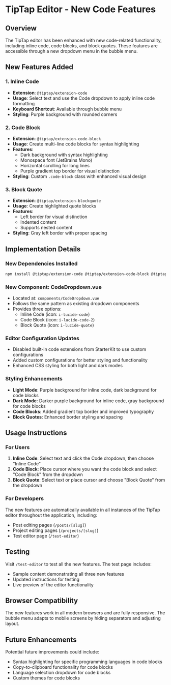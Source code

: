 # TipTap Editor - New Code Features

## Overview

The TipTap editor has been enhanced with new code-related functionality, including inline code, code blocks, and block quotes. These features are accessible through a new dropdown menu in the bubble menu.

## New Features Added

### 1. Inline Code
- **Extension**: `@tiptap/extension-code`
- **Usage**: Select text and use the Code dropdown to apply inline code formatting
- **Keyboard Shortcut**: Available through bubble menu
- **Styling**: Purple background with rounded corners

### 2. Code Block
- **Extension**: `@tiptap/extension-code-block`
- **Usage**: Create multi-line code blocks for syntax highlighting
- **Features**:
  - Dark background with syntax highlighting
  - Monospace font (JetBrains Mono)
  - Horizontal scrolling for long lines
  - Purple gradient top border for visual distinction
- **Styling**: Custom `.code-block` class with enhanced visual design

### 3. Block Quote
- **Extension**: `@tiptap/extension-blockquote`
- **Usage**: Create highlighted quote blocks
- **Features**:
  - Left border for visual distinction
  - Indented content
  - Supports nested content
- **Styling**: Gray left border with proper spacing

## Implementation Details

### New Dependencies Installed
```bash
npm install @tiptap/extension-code @tiptap/extension-code-block @tiptap/extension-blockquote
```

### New Component: CodeDropdown.vue
- Located at: `components/CodeDropdown.vue`
- Follows the same pattern as existing dropdown components
- Provides three options:
  - Inline Code (icon: `i-lucide-code`)
  - Code Block (icon: `i-lucide-code-2`)
  - Block Quote (icon: `i-lucide-quote`)

### Editor Configuration Updates
- Disabled built-in code extensions from StarterKit to use custom configurations
- Added custom configurations for better styling and functionality
- Enhanced CSS styling for both light and dark modes

### Styling Enhancements
- **Light Mode**: Purple background for inline code, dark background for code blocks
- **Dark Mode**: Darker purple background for inline code, gray background for code blocks
- **Code Blocks**: Added gradient top border and improved typography
- **Block Quotes**: Enhanced border styling and spacing

## Usage Instructions

### For Users
1. **Inline Code**: Select text and click the Code dropdown, then choose "Inline Code"
2. **Code Block**: Place cursor where you want the code block and select "Code Block" from the dropdown
3. **Block Quote**: Select text or place cursor and choose "Block Quote" from the dropdown

### For Developers
The new features are automatically available in all instances of the TipTap editor throughout the application, including:
- Post editing pages (`/posts/[slug]`)
- Project editing pages (`/projects/[slug]`)
- Test editor page (`/test-editor`)

## Testing

Visit `/test-editor` to test all the new features. The test page includes:
- Sample content demonstrating all three new features
- Updated instructions for testing
- Live preview of the editor functionality

## Browser Compatibility

The new features work in all modern browsers and are fully responsive. The bubble menu adapts to mobile screens by hiding separators and adjusting layout.

## Future Enhancements

Potential future improvements could include:
- Syntax highlighting for specific programming languages in code blocks
- Copy-to-clipboard functionality for code blocks
- Language selection dropdown for code blocks
- Custom themes for code blocks
